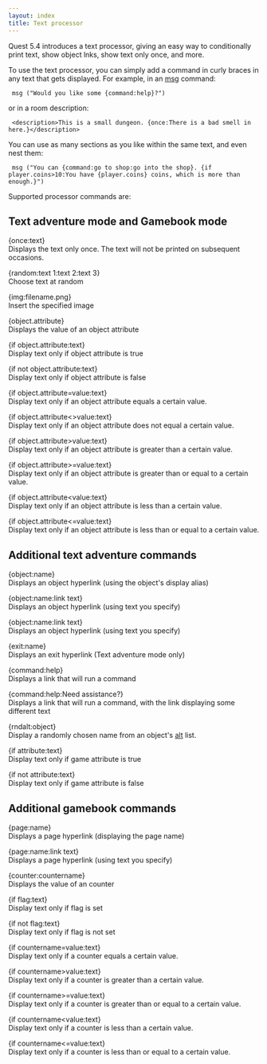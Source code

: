 ```yaml
---
layout: index
title: Text processor
---
```


Quest 5.4 introduces a text processor, giving an easy way to conditionally print text, show object lnks, show text only once, and more.

To use the text processor, you can simply add a command in curly braces in any text that gets displayed. For example, in an [msg](scripts/msg.html) command:

     msg ("Would you like some {command:help}?")

or in a room description:

     <description>This is a small dungeon. {once:There is a bad smell in here.}</description>

You can use as many sections as you like within the same text, and even nest them:

     msg ("You can {command:go to shop:go into the shop}. {if player.coins>10:You have {player.coins} coins, which is more than enough.}")

Supported processor commands are:

Text adventure mode and Gamebook mode
-------------------------------------

{once:text}  
Displays the text only once. The text will not be printed on subsequent occasions.

{random:text 1:text 2:text 3}  
Choose text at random

{img:filename.png}  
Insert the specified image

{object.attribute}  
Displays the value of an object attribute

{if object.attribute:text}  
Display text only if object attribute is true

{if not object.attribute:text}  
Display text only if object attribute is false

{if object.attribute=value:text}  
Display text only if an object attribute equals a certain value.

{if object.attribute\<\>value:text}  
Display text only if an object attribute does not equal a certain value.

{if object.attribute\>value:text}  
Display text only if an object attribute is greater than a certain value.

{if object.attribute\>=value:text}  
Display text only if an object attribute is greater than or equal to a certain value.

{if object.attribute\<value:text}  
Display text only if an object attribute is less than a certain value.

{if object.attribute\<=value:text}  
Display text only if an object attribute is less than or equal to a certain value.

Additional text adventure commands
----------------------------------

{object:name}  
Displays an object hyperlink (using the object's display alias)

{object:name:link text}  
Displays an object hyperlink (using text you specify)

{object:name:link text}  
Displays an object hyperlink (using text you specify)

{exit:name}  
Displays an exit hyperlink (Text adventure mode only)

{command:help}  
Displays a link that will run a command

{command:help:Need assistance?}  
Displays a link that will run a command, with the link displaying some different text

{rndalt:object}  
Display a randomly chosen name from an object's [alt](attributes/alt.html) list.

{if attribute:text}  
Display text only if game attribute is true

{if not attribute:text}  
Display text only if game attribute is false

Additional gamebook commands
----------------------------

{page:name}  
Displays a page hyperlink (displaying the page name)

{page:name:link text}  
Displays a page hyperlink (using text you specify)

{counter:countername}  
Displays the value of an counter

{if flag:text}  
Display text only if flag is set

{if not flag:text}  
Display text only if flag is not set

{if countername=value:text}  
Display text only if a counter equals a certain value.

{if countername\>value:text}  
Display text only if a counter is greater than a certain value.

{if countername\>=value:text}  
Display text only if a counter is greater than or equal to a certain value.

{if countername\<value:text}  
Display text only if a counter is less than a certain value.

{if countername\<=value:text}  
Display text only if a counter is less than or equal to a certain value.


